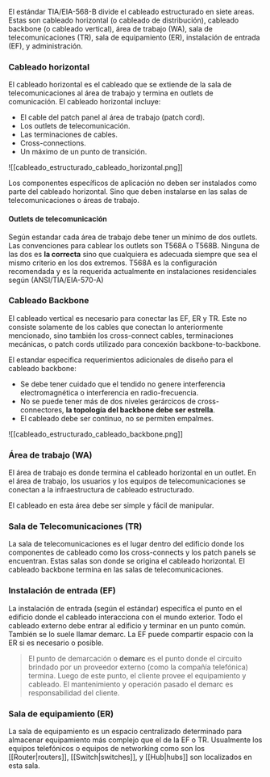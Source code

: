 El estándar TIA/EIA-568-B divide el cableado estructurado en siete areas. Estas son cableado horizontal (o cableado de distribución), cableado backbone (o cableado vertical), área de trabajo (WA), sala de telecomunicaciones (TR), sala de equipamiento (ER), instalación de entrada (EF), y administración.

### Cableado horizontal
El cableado horizontal es el cableado que se extiende de la sala de telecomunicaciones al área de trabajo y termina en outlets de comunicación. El cableado horizontal incluye:
* El cable del patch panel al área de trabajo (patch cord).
* Los outlets de telecomunicación.
* Las terminaciones de cables.
* Cross-connections.
* Un máximo de un punto de transición.

![[cableado_estructurado_cableado_horizontal.png]]

Los componentes específicos de aplicación no deben ser instalados como parte del cableado horizontal. Sino que deben instalarse en las salas de telecomunicaciones o áreas de trabajo.

#### Outlets de telecomunicación
Según estandar cada área de trabajo debe tener un mínimo de dos outlets. Las convenciones para cablear los outlets son T568A o T568B. Ninguna de las dos es **la correcta** sino que cualquiera es adecuada siempre que sea el mismo criterio en los dos extremos. T568A es la configuración recomendada y es la requerida actualmente en instalaciones residenciales según (ANSI/TIA/EIA-570-A)

### Cableado Backbone
El cableado vertical es necesario para conectar las EF, ER y TR. Este no consiste solamente de los cables que conectan lo anteriormente mencionado, sino también los cross-connect cables, terminaciones mecánicas, o patch cords utilizado para concexión backbone-to-backbone.

El estandar especifica requerimientos adicionales de diseño para el cableado backbone:
* Se debe tener cuidado que el tendido no genere interferencia electromagnética o interferencia en radio-frecuencia.
* No se puede tener más de dos niveles gerárcicos de cross-connectores, **la topología del backbone debe ser estrella**.
* El cableado debe ser continuo, no se permiten empalmes. 

![[cableado_estructurado_cableado_backbone.png]]

### Área de trabajo (WA)
El área de trabajo es donde termina el cableado horizontal en un outlet. En el área de trabajo, los usuarios y los equipos de telecomunicaciones se conectan a la infraestructura de cableado estructurado.

El cableado en esta área debe ser simple y fácil de manipular.

### Sala de Telecomunicaciones (TR)
La sala de telecomunicaciones es el lugar dentro del edificio donde los componentes de cableado como los cross-connects y los patch panels se encuentran. Estas salas son donde se origina el cableado horizontal. El cableado backbone termina en las salas de telecomunicaciones.

### Instalación de entrada (EF)
La instalación de entrada (según el estándar) especifíca el punto en el edificio donde el cableado interacciona con el mundo exterior. Todo el cableado externo debe entrar al edificio y terminar en un punto común. También se lo suele llamar demarc. La EF puede compartir espacio con la ER si es necesario o posible.

> El punto de demarcación o **demarc** es el punto donde el circuito brindado por un proveedor externo (como la compañía telefónica) termina. Luego de este punto, el cliente provee el equipamiento y cableado. El mantenimiento y operación pasado el demarc es responsabilidad del cliente.

### Sala de equipamiento (ER)
La sala de equipamiento es un espacio centralizado determinado para almacenar equipamiento más complejo que el de la EF o TR. Usualmente los equipos telefónicos o equipos de networking como son los [[Router|routers]], [[Switch|switches]], y [[Hub|hubs]] son localizados en esta sala.